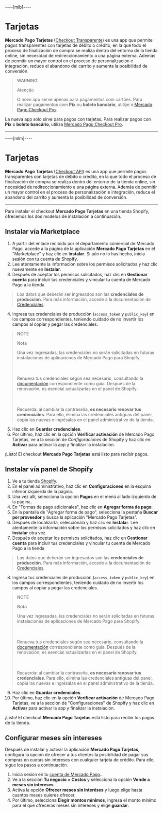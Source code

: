 ----[mlb]----
# Tarjetas

**Mercado Pago Tarjetas** ([Checkout Transparente](/developers/es/docs/checkout-api/landing)) es una app que permite pagos transparentes con tarjetas de débito o crédito, en la que todo el proceso de finalización de compra se realiza dentro del entorno de la tienda online, sin necesidad de redireccionamiento a una página externa. Además de permitir un mayor control en el proceso de personalización e integración, reduce el abandono del carrito y aumenta la posibilidad de conversión.

> WARNING
>
> Atenção
>
> O novo app serve apenas para pagamentos com cartões. Para realizar pagamentos com **Pix** ou **boleto bancário**, utilize o [Mercado Pago Checkout Pro](/developers/pt/docs/shopify/integration-configuration/checkout-pro).

La nueva app solo sirve para pagos con tarjetas. Para realizar pagos con **Pix** o **boleto bancário**, utiliza [Mercado Pago Checkout Pro](/developers/es/docs/shopify/integration-configuration/checkout-pro).

------------
----[mlm]----
# Tarjetas

**Mercado Pago Tarjetas** ([Checkout API](/developers/es/docs/checkout-api/landing)) es una app que permite pagos transparentes con tarjetas de débito o crédito, en la que todo el proceso de finalización de compra se realiza dentro del entorno de la tienda online, sin necesidad de redireccionamiento a una página externa. Además de permitir un mayor control en el proceso de personalización e integración, reduce el abandono del carrito y aumenta la posibilidad de conversión.

------------

Para instalar el checkout **Mercado Pago Tarjetas** en una tienda Shopify, ofrecemos los dos modelos de instalación a continuación.

## Instalar vía Marketplace

1. A partir del enlace recibido por el departamento comercial de Mercado Pago, accede a la página de la aplicación **Mercado Pago Tarjetas** en el "Marketplace" y haz clic en **Instalar**. Si aún no lo has hecho, inicia sesión con tu cuenta de Shopify.
2. Lee atentamente la información sobre los permisos solicitados y haz clic nuevamente en **Instalar**.
3. Después de aceptar los permisos solicitados, haz clic en **Gestionar cuenta** para incluir tus credenciales y vincular tu cuenta de Mercado Pago a la tienda.

> Los datos que deberán ser ingresados son las **credenciales de producción**. Para más información, accede a la documentación de [Credenciales](/developers/pt/guides/additional-content/your-integrations/credentials).

4. Ingresa tus credenciales de producción (`access_token` y `public_key`) en los campos correspondientes, teniendo cuidado de no invertir los campos al copiar y pegar las credenciales.

> NOTE
>
> Nota
>
> Una vez ingresadas, las credenciales no serán solicitadas en futuras instalaciones de aplicaciones de Mercado Pago para Shopify. <br><br>
> <br><br>
> Renueva tus credenciales según sea necesario, consultando la [documentación](/developers/es/docs/shopify/best-practices/credentials-best-practices/secure-credentials) correspondiente como guía. Después de la renovación, es esencial actualizarlas en el panel de Shopify. <br><br>
> <br><br>
> Recuerda: al cambiar la contraseña, **es necesario renovar tus credenciales**. Para ello, elimina las credenciales antiguas del panel, copia las nuevas e ingrésalas en el panel administrativo de la tienda.

5. Haz clic en **Guardar credenciales**.
6. Por último, haz clic en la opción **Verificar activación** de Mercado Pago Tarjetas, ve a la sección de *Configuraciones* de Shopify y haz clic en **Activar** para activar la app y finalizar la instalación.

¡Listo! El checkout **Mercado Pago Tarjetas** está listo para recibir pagos.

## Instalar vía panel de Shopify

1. Ve a tu tienda [Shopify](https://accounts.shopify.com/store-login).
2. En el panel administrativo, haz clic en **Configuraciones** en la esquina inferior izquierda de la página.
3. Una vez allí, selecciona la opción **Pagos** en el menú al lado izquierdo de la página.
4. En "Formas de pago adicionales", haz clic en **Agregar forma de pago**.
5. En la pantalla de "Agregar forma de pago", selecciona la pestaña **Buscar por proveedor** y busca la aplicación "Mercado Pago Tarjetas".
6. Después de localizarla, selecciónala y haz clic en **Instalar**. Lee atentamente la información sobre los permisos solicitados y haz clic en **Instalar** otra vez.
7. Después de aceptar los permisos solicitados, haz clic en **Gestionar cuenta** para incluir tus credenciales y vincular tu cuenta de Mercado Pago a la tienda.

> Los datos que deberán ser ingresados son las **credenciales de producción**. Para más información, accede a la documentación de [Credenciales](/developers/pt/guides/additional-content/your-integrations/credentials).

8. Ingresa tus credenciales de producción (`access_token` y `public_key`) en los campos correspondientes, teniendo cuidado de no invertir los campos al copiar y pegar las credenciales.

> NOTE
>
> Nota
>
> Una vez ingresadas, las credenciales no serán solicitadas en futuras instalaciones de aplicaciones de Mercado Pago para Shopify. <br><br>
> <br><br>
>  Renueva tus credenciales según sea necesario, consultando la [documentación](/developers/es/docs/shopify/best-practices/credentials-best-practices/secure-credentials) correspondiente como guía. Después de la renovación, es esencial actualizarlas en el panel de Shopify. <br><br>
> <br><br>
> Recuerda: al cambiar la contraseña, **es necesario renovar tus credenciales**. Para ello, elimina las credenciales antiguas del panel, copia las nuevas e ingrésalas en el panel administrativo de la tienda.

9. Haz clic en **Guardar credenciales**.
10. Por último, haz clic en la opción **Verificar activación** de Mercado Pago Tarjetas, ve a la sección de "Configuraciones" de Shopify y haz clic en **Activar** para activar la app y finalizar la instalación.

¡Listo! El checkout **Mercado Pago Tarjetas** está listo para recibir los pagos de tu tienda.

## Configurar meses sin intereses

Después de instalar y activar la aplicación **Mercado Pago Tarjetas**, configura la opción de ofrecer a tus clientes la posibilidad de pagar sus compras en cuotas sin intereses con cualquier tarjeta de crédito. Para ello, sigue los pasos a continuación.

1. Inicia sesión en tu [cuenta de Mercado Pago](https://www.mercadopago[FAKER][URL][DOMAIN]/home)..
2. Ve a la sección **Tu negocio > Costos** y selecciona la opción **Vende a meses sin intereses**.
3. Activa la opción **Ofrecer meses sin interéses** y luego elige hasta cuantos meses quieres ofrecer.
4. Por último, selecciona **Elegir montos mínimos**, ingresa el monto mínimo para el que ofreceras meses sin intereses y elige **guardar**.